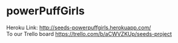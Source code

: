 # powerPuffGirls
Heroku Link: http://seeds-powerpuffgirls.herokuapp.com/ <br />
To our Trello board https://trello.com/b/aCWVZKUp/seeds-project
